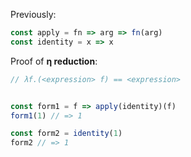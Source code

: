Previously:
```js
const apply = fn => arg => fn(arg)
const identity = x => x
```
Proof of __η reduction__:
```js
// λf.(<expression> f) == <expression>


const form1 = f => apply(identity)(f)
form1(1) // => 1

const form2 = identity(1)
form2 // => 1
```
